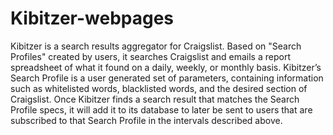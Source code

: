 # Kibitzer-webpages
Kibitzer is a search results aggregator for Craigslist. Based on "Search Profiles" created by users, it searches Craigslist and emails a report spreadsheet of what it found on a daily, weekly, or monthly basis. Kibitzer’s Search Profile is a user generated set of parameters, containing information such as whitelisted words, blacklisted words, and the desired section of Craigslist. Once Kibitzer finds a search result that matches the Search Profile specs, it will add it to its database to later be sent to users that are subscribed to that Search Profile in the intervals described above.
